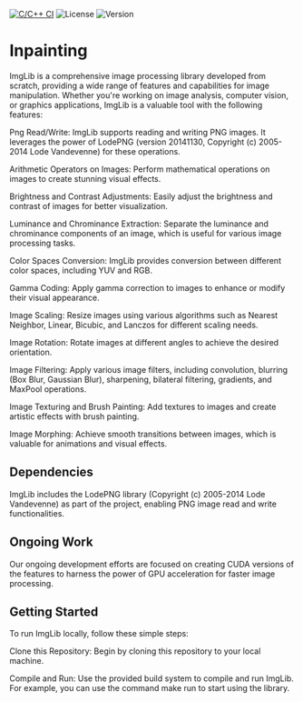 
[![C/C++ CI](https://github.com/mk314k/ImgLib/actions/workflows/c-cpp.yml/badge.svg)](https://github.com/mk314k/ImgLib/actions/workflows/c-cpp.yml)
![License](https://img.shields.io/github/license/mk314k/ImgLib)
![Version](https://img.shields.io/badge/version-1.0.0-blue)

# Inpainting 
ImgLib is a comprehensive image processing library developed from scratch, providing a wide range of features and capabilities for image manipulation. Whether you're working on image analysis, computer vision, or graphics applications, ImgLib is a valuable tool with the following features:

Png Read/Write: ImgLib supports reading and writing PNG images. It leverages the power of LodePNG (version 20141130, Copyright (c) 2005-2014 Lode Vandevenne) for these operations.

Arithmetic Operators on Images: Perform mathematical operations on images to create stunning visual effects.

Brightness and Contrast Adjustments: Easily adjust the brightness and contrast of images for better visualization.

Luminance and Chrominance Extraction: Separate the luminance and chrominance components of an image, which is useful for various image processing tasks.

Color Spaces Conversion: ImgLib provides conversion between different color spaces, including YUV and RGB.

Gamma Coding: Apply gamma correction to images to enhance or modify their visual appearance.

Image Scaling: Resize images using various algorithms such as Nearest Neighbor, Linear, Bicubic, and Lanczos for different scaling needs.

Image Rotation: Rotate images at different angles to achieve the desired orientation.

Image Filtering: Apply various image filters, including convolution, blurring (Box Blur, Gaussian Blur), sharpening, bilateral filtering, gradients, and MaxPool operations.

Image Texturing and Brush Painting: Add textures to images and create artistic effects with brush painting.

Image Morphing: Achieve smooth transitions between images, which is valuable for animations and visual effects.

## Dependencies
ImgLib includes the LodePNG library (Copyright (c) 2005-2014 Lode Vandevenne) as part of the project, enabling PNG image read and write functionalities.

## Ongoing Work
Our ongoing development efforts are focused on creating CUDA versions of the features to harness the power of GPU acceleration for faster image processing.

## Getting Started
To run ImgLib locally, follow these simple steps:

Clone this Repository: Begin by cloning this repository to your local machine.

Compile and Run: Use the provided build system to compile and run ImgLib. For example, you can use the command make run to start using the library.
